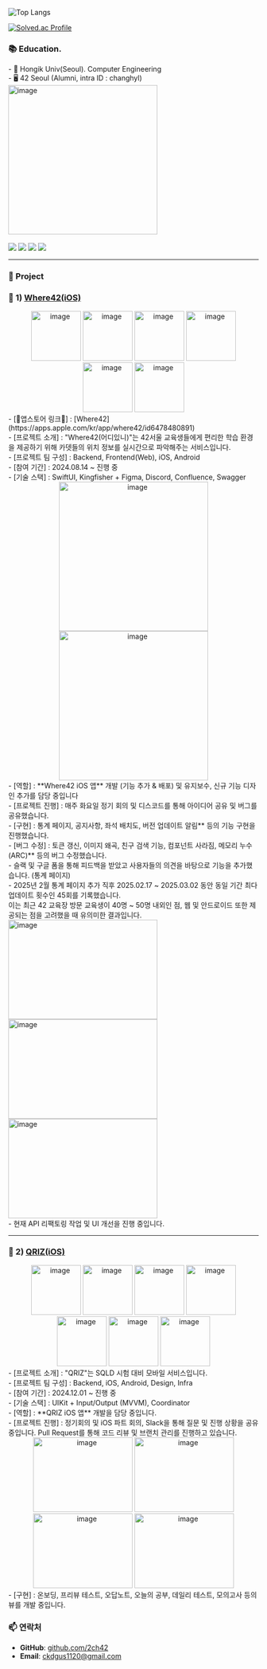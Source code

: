 
![Top Langs](https://github-readme-stats.vercel.app/api/top-langs/?username=2ch42&layout=compact&theme=onedark)

[![Solved.ac Profile](http://mazassumnida.wtf/api/generate_badge?boj=ckdgus1120)](https://solved.ac/ckdgus1120)

### 📚 Education.
<div>
- 🏫 Hongik Univ(Seoul). Computer Engineering </br>
- 🖥️ 42 Seoul (Alumni, intra ID : changhyl) </br>
<img width="300" alt="image" src="https://github.com/user-attachments/assets/33effa66-8ce1-4e53-97a8-83988ed67332"> </br>
</div> </br>

<div align=left>

<img src="https://img.shields.io/badge/Swift-F05138?style=flat&logo=Swift&logoColor=white" />
<img src="https://img.shields.io/badge/C-A8B9CC?style=flat&logo=C&logoColor=white" />
<img src="https://img.shields.io/badge/cplusplus-00599C?style=flat&logo=Cplusplus&logoColor=white" />
<img src="https://img.shields.io/badge/Javascript-F7DF1E?style=flat&logo=Javascript&logoColor=black" />

</div>

------

### 🚀 Project


### 📌 1) [Where42(iOS)](https://github.com/42Where/where42_iOS)
<div align="center">
<img width="100" alt="image" src="https://github.com/user-attachments/assets/27b101bb-ae56-4321-b49f-f0f47d5b83a5">
<img width="100" alt="image" src="https://github.com/user-attachments/assets/5830b32c-aca2-41bc-870f-fd011a3bc87e">
<img width="100" alt="image" src="https://github.com/user-attachments/assets/e023718a-f8fd-4bce-b2ca-fda8632b918a">
<img width="100" alt="image" src="https://github.com/user-attachments/assets/146239b7-4340-4485-bff0-359006334570">
<img width="100" alt="image" src="https://github.com/user-attachments/assets/b44382a0-5cf3-40cf-a73f-0f105fc25899">
<img width="100" alt="image" src="https://github.com/user-attachments/assets/dc57a8ed-4e07-4082-9755-cb1acb547a87">
</div>
<div>
- [🍎앱스토어 링크🍎] : [Where42](https://apps.apple.com/kr/app/where42/id6478480891)<br/>
- [프로젝트 소개] : "Where42(어디있니)"는 42서울 교육생들에게 편리한 학습 환경을 제공하기 위해 카뎃들의 위치 정보를 실시간으로 파악해주는 서비스입니다.<br/>
- [프로젝트 팀 구성] : Backend, Frontend(Web), iOS, Android </br>
- [참여 기간] : 2024.08.14 ~ 진행 중<br/>
- [기술 스택] : SwiftUI, Kingfisher + Figma, Discord, Confluence, Swagger<br/>
<div align=center>
<img width="300" alt="image" src="https://github.com/user-attachments/assets/0b809b35-38ea-45bb-811d-1879200eabe4">
<img width="300" alt="image" src="https://github.com/user-attachments/assets/744109f4-a2e1-4329-8ef2-75240122c360">
</div>
- [역할] : **Where42 iOS 앱** 개발 (기능 추가 & 배포) 및 유지보수, 신규 기능 디자인 추가를 담당 중입니다<br/>
- [프로젝트 진행] : 매주 화요일 정기 회의 및 디스코드를 통해 아이디어 공유 및 버그를 공유했습니다.<br/>
- [구현] : 통계 페이지, 공지사항, 좌석 배치도, 버전 업데이트 알림** 등의 기능 구현을 진행했습니다.<br/>
- [버그 수정] : 토큰 갱신, 이미지 왜곡, 친구 검색 기능, 컴포넌트 사라짐, 메모리 누수(ARC)** 등의 버그 수정했습니다.<br/>
- 슬랙 및 구글 폼을 통해 피드백을 받았고 사용자들의 의견을 바탕으로 기능을 추가했습니다. (통계 페이지)<br/>
- 2025년 2월 통계 페이지 추가 직후 2025.02.17 ~ 2025.03.02 동안 동일 기간 최다 업데이트 횟수인 45회를 기록했습니다.<br/>
  이는 최근 42 교육장 방문 교육생이 40명 ~ 50명 내외인 점, 웹 및 안드로이드 또한 제공되는 점을 고려했을 때 유의미한 결과입니다.<br/>
<img width="300" height="200" alt="image" src="https://github.com/user-attachments/assets/6b0cb10f-ac3b-4bf5-ad86-2daf7c0378e1">
<img width="300" height="200" alt="image" src="https://github.com/user-attachments/assets/1e91d1ac-2ce3-4b98-819a-ddbd317795f6">  
<img width="300" height="200" alt="image" src="https://github.com/user-attachments/assets/c04cb5c8-b44f-4351-8eb3-0ce25b5e66b2"></br>
- 현재 API 리팩토링 작업 및 UI 개선을 진행 중입니다.
</div>

------

### 📌 2) [QRIZ(iOS)](https://github.com/Project-Qriz/iOS)
<div align="center">
<img width="100" alt="image" src="https://github.com/user-attachments/assets/995e0b5f-01ac-4b30-99f1-d8f66ce2c414">
<img width="100" alt="image" src="https://github.com/user-attachments/assets/22b93fdf-cc23-45bd-9f38-33115e7552f3">
<img width="100" alt="image" src="https://github.com/user-attachments/assets/4bfdfa7c-e670-48ab-a647-603196a041a6">
<img width="100" alt="image" src="https://github.com/user-attachments/assets/bfcdbed5-8ca4-4ab6-82fd-05569a3a1625">
<img width="100" alt="image" src="https://github.com/user-attachments/assets/114a7667-5f50-4ae7-b7a3-4f7e251a555c">
<img width="100" alt="image" src="https://github.com/user-attachments/assets/c45a9e58-4a9e-4fb5-b069-ad62b1770f44">
<img width="100" alt="image" src="https://github.com/user-attachments/assets/797ffb2d-7079-4645-a654-8373aa323660">
</div>
<div>
- [프로젝트 소개] : "QRIZ"는 SQLD 시험 대비 모바일 서비스입니다.</br>
- [프로젝트 팀 구성] : Backend, iOS, Android, Design, Infra </br>
- [참여 기간] : 2024.12.01 ~ 진행 중<br/>
- [기술 스택] : UIKit + Input/Output (MVVM), Coordinator <br/>
- [역할] : **QRIZ iOS 앱** 개발을 담당 중입니다.<br/>
- [프로젝트 진행] : 정기회의 및 iOS 파트 회의, Slack을 통해 질문 및 진행 상황을 공유 중입니다. Pull Request를 통해 코드 리뷰 및 브랜치 관리를 진행하고 있습니다. <br/>
<div align=center>
<img width="200" height="150" alt="image" src="https://github.com/user-attachments/assets/fd6bb97c-3134-49b5-8437-2796fb04532b">
<img width="200" height="150" alt="image" src="https://github.com/user-attachments/assets/0aeb09c8-00db-42d2-9438-57ab1958c0fd">
<img width="200" height="150" alt="image" src="https://github.com/user-attachments/assets/2a3873fa-1888-407a-9df6-002800657b05">
<img width="200" height="150" alt="image" src="https://github.com/user-attachments/assets/8942493d-11be-41de-98f4-98f0f454e335">
</div>
- [구현] : 온보딩, 프리뷰 테스트, 오답노트, 오늘의 공부, 데일리 테스트, 모의고사 등의 뷰를 개발 중입니다.<br/>
</div>

### 📫 연락처
- **GitHub**: [github.com/2ch42](https://github.com/2ch42)
- **Email**: [ckdgus1120@gmail.com](mailto:ckdgus1120@gmail.com)


